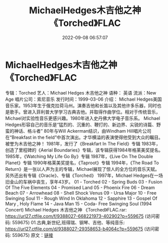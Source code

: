 ﻿---
title: MichaelHedges木吉他之神《Torched》FLAC
date: 2022-09-08 06:57:07
categories: 古典音乐、新世纪、纯音雅乐
tags: 纯音雅乐
---
# MichaelHedges木吉他之神《Torched》FLAC

专辑：Torched
艺人：Michael Hedges 木吉他之神
语种： 英语
流派：New Age
唱片公司：索尼音乐
发行时间：1999-03-06
介绍：
Michael
Hedges美国音乐家。1953年生于俄克拉荷马州。演奏吉他和长笛以及其他许多乐器，同时也是歌手。曾进入菲利普大学学习古典吉他。并取得作曲学位。相对于传统音乐，Michael对实验性音乐更感兴趣。1980年进入史丹佛大学电子音乐系。
Michael Hedges形容自己的音乐是“猛烈的、沉重的、鞭打的、新边界、尖锐的诗篇、野蛮的神话、格斗者”
80年与Will Ackerman结识，由Windham Hill唱片公司在“Breakfast in the
field”中首次演出。才华横溢的表演使得他受到大众的瞩目。被誉为木吉他之神！
1981年，发行了《Breakfart In The Field》专辑
1983年，创造了里程碑的《Aerial Boundaries》专辑，该专辑获得1984年格莱美奖提名。
1985年，《Watching My Life Go By》专辑
1987年，《Live On The Double Planet》专辑
1990年格莱美奖提名，《Taproot》专辑
1994年，《The Road To
Return》是一张以人声为主的专辑，Michael展现了惊人的全方位的音乐天赋。
另外还出有专辑《Oracle》、专辑《Torched》
1997年，Michael Hedges在一场旧金山的车祸中丧生，享年43岁。
01 - Torched
02 - Spring Buds
03 - Fusion Of The Five Elements
04 - Promised Land
05 - Phoenix Fire
06 - Dream Beach
07 - Arrowhead
08 - Shell Shock Venus
09 - Ursa Major
10 - Free Swinging Soul
11 - Rough Wind In Oklahoma
12 - Sapphire
13 - Gospel Of Mary , Holy Flame
14 - Java Man
15 - Coda- Free Swinging Soul (1994 Concert)
Michael Hedges 木吉他之神 《Torched》FLAC.rar:
https://url27.ctfile.com/f/9388027-668221973-402902?p=559675
(访问密码: 559675)
01.古典,新世纪,班得瑞、钢琴、吉他、等纯音乐: https://url27.ctfile.com/d/9388027-29358653-b4064c?p=559675
(访问密码: 559675)
原文：[链接](https://blog.sina.com.cn/s/blog_1647c7e7601030zat.html)